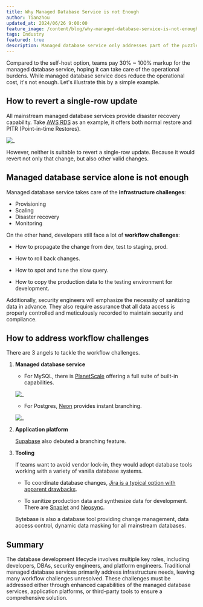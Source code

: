 ```yaml
---
title: Why Managed Database Service is not Enough
author: Tianzhou
updated_at: 2024/06/26 9:00:00
feature_image: /content/blog/why-managed-database-service-is-not-enough/banner.webp
tags: Industry
featured: true
description: Managed database service only addresses part of the puzzles
---
```


Compared to the self-host option, teams pay 30% ~ 100% markup for the managed database service, hoping it can take care of the operational burdens.
While managed database service does reduce the operational cost, it's not enough. Let's illustrate this by a simple example.

## How to revert a single-row update

All mainstream managed database services provide disaster recovery capability. Take [AWS RDS](https://aws.amazon.com/rds/features/backup/)
as an example, it offers both normal restore and PITR (Point-in-time Restores).

![_](/content/blog/why-managed-database-service-is-not-enough/rds-br.webp)

However, neither is suitable to revert a single-row update. Because it would revert not only that change, but also other
valid changes.

## Managed database service alone is not enough

Managed database service takes care of the **infrastructure challenges**:

- Provisioning
- Scaling
- Disaster recovery
- Monitoring

On the other hand, developers still face a lot of **workflow challenges**:

- How to propagate the change from dev, test to staging, prod.

- How to roll back changes.

- How to spot and tune the slow query.

- How to copy the production data to the testing environment for development.

Additionally, security engineers will emphasize the necessity of sanitizing data in advance. They also require assurance that all data access is properly controlled and meticulously recorded to maintain security and compliance.

## How to address workflow challenges

There are 3 angels to tackle the workflow challenges.

1. **Managed database service**

   - For MySQL, there is [PlanetScale](https://planetscale.com/) offering a full suite of built-in capabilities.

   ![_](/content/blog/why-managed-database-service-is-not-enough/planetscale-tech.webp)

   - For Postgres, [Neon](https://neon.tech/) provides instant branching.

   ![_](/content/blog/why-managed-database-service-is-not-enough/neon-branching.webp)

1. **Application platform**

   [Supabase](https://supabase.com/) also debuted a branching feature.

1. **Tooling**

   If teams want to avoid vendor lock-in, they would adopt database tools working with a variety of vanilla database systems.

   - To coordinate database changes, [Jira is a typical option with apparent drawbacks](/blog/use-jira-for-database-change).

   - To sanitize production data and synthesize data for development. There are [Snaplet](https://www.snaplet.dev/) and [Neosync](https://www.neosync.dev/).

   <HintBlock type="info">

   Bytebase is also a database tool providing change management, data access control, dynamic data masking for all mainstream databases.

   </HintBlock>

## Summary

The database development lifecycle involves multiple key roles, including developers, DBAs, security engineers, and platform engineers. Traditional managed database services primarily address infrastructure needs, leaving many workflow challenges unresolved. These challenges must be addressed either through enhanced capabilities of the managed database services, application platforms, or third-party tools to ensure a comprehensive solution.
